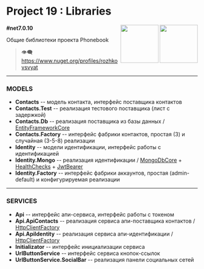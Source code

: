 # Project 19 : Libraries

<img align="right" width="100" height="100" src="https://github.com/rozhkovsvyat/Project19.API/assets/71471748/eebef49c-3357-4aca-8cb4-0bef3471d52b">
<img align="right" width="100" height="100" src="https://github.com/rozhkovsvyat/Project19.API/assets/71471748/e8fc4568-0abd-4931-8213-e2061f5e6274">

**#net7.0.10**

Общие библиотеки проекта Phonebook

> :eye_speech_bubble: https://www.nuget.org/profiles/rozhkovsvyat

---

### MODELS

* **Contacts** -- модель контакта, интерфейс поставщика контактов
* **Contacts.Test** -- реализация тестового поставщика (лист с задержкой)
* **Contacts.Db** -- реализация поставщика из базы данных / [EntityFrameworkCore](https://www.nuget.org/packages/Microsoft.EntityFrameworkCore)
* **Contacts.Factory** -- интерфейс фабрики контактов, простая (3) и случайная (3-5-8) реализации
* **Identity** -- модели идентификации, интерфейс работы с идентификацией
* **Identity.Mongo** -- реализация идентификации / [MongoDbCore](https://www.nuget.org/packages/AspNetCore.Identity.MongoDbCore) + [HealthChecks](https://www.nuget.org/packages/Microsoft.Extensions.Diagnostics.HealthChecks) + [JwtBearer](https://www.nuget.org/packages/Microsoft.AspNetCore.Authentication.JwtBearer)
* **Identity.Factory** -- интерфейс фабрики аккаунтов, простая (admin-default) и конфигурируемая реализации

---

### SERVICES

* **Api** -- интерфейс апи-сервиса, интерфейс работы с токеном
* **Api.ApiContacts** -- реализация сервиса апи-поставщика контактов / [HttpClientFactory](https://www.nuget.org/packages/Microsoft.Extensions.Http)
* **Api.ApiIdentity** -- реализация сервиса апи-идентификации / [HttpClientFactory](https://www.nuget.org/packages/Microsoft.Extensions.Http)
* **Initializator** -- интерфейс инициализации сервиса
* **UrlButtonService** -- интерфейс сервиса кнопок-ссылок
* **UrlButtonService.SocialBar** -- реализация панели социальных сетей
